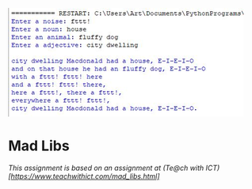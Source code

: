![](MadLibs.JPG)    
# Mad Libs





*This assignment is based on an assignment at (Te@ch with ICT)[https://www.teachwithict.com/mad_libs.html]*

